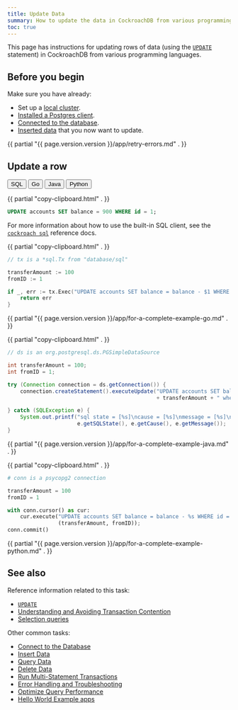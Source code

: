 ```yaml
---
title: Update Data
summary: How to update the data in CockroachDB from various programming languages
toc: true
---
```


This page has instructions for updating rows of data (using the [`UPDATE`](update.html) statement) in CockroachDB from various programming languages.

## Before you begin

Make sure you have already:

- Set up a [local cluster](secure-a-cluster.html).
- [Installed a Postgres client](install-client-drivers.html).
- [Connected to the database](connect-to-the-database.html).
- [Inserted data](insert-data.html) that you now want to update.

{{ partial "{{ page.version.version }}/app/retry-errors.md" . }}

## Update a row

<div class="filters filters__code clearfix">
  <button class="filter-button" data-scope="sql">SQL</button>
  <button class="filter-button" data-scope="go">Go</button>
  <button class="filter-button" data-scope="java">Java</button>
  <button class="filter-button" data-scope="python">Python</button>
</div>

<section class="filter-content" markdown="1" data-scope="sql">

{{ partial "copy-clipboard.html" . }}
~~~ sql
UPDATE accounts SET balance = 900 WHERE id = 1;
~~~

For more information about how to use the built-in SQL client, see the [`cockroach sql`](cockroach-sql.html) reference docs.

</section>

<section class="filter-content" markdown="1" data-scope="go">

{{ partial "copy-clipboard.html" . }}
~~~ go
// tx is a *sql.Tx from "database/sql"

transferAmount := 100
fromID := 1

if _, err := tx.Exec("UPDATE accounts SET balance = balance - $1 WHERE id = $2", transferAmount, fromID); err != nil {
    return err
}
~~~

{{ partial "{{ page.version.version }}/app/for-a-complete-example-go.md" . }}

</section>

<section class="filter-content" markdown="1" data-scope="java">

{{ partial "copy-clipboard.html" . }}
~~~ java
// ds is an org.postgresql.ds.PGSimpleDataSource

int transferAmount = 100;
int fromID = 1;

try (Connection connection = ds.getConnection()) {
    connection.createStatement().executeUpdate("UPDATE accounts SET balance = balance - "
                                               + transferAmount + " where id = " + fromID);

} catch (SQLException e) {
    System.out.printf("sql state = [%s]\ncause = [%s]\nmessage = [%s]\n",
                      e.getSQLState(), e.getCause(), e.getMessage());
}
~~~

{{ partial "{{ page.version.version }}/app/for-a-complete-example-java.md" . }}

</section>

<section class="filter-content" markdown="1" data-scope="python">

{{ partial "copy-clipboard.html" . }}
~~~ python
# conn is a psycopg2 connection

transferAmount = 100
fromID = 1

with conn.cursor() as cur:
    cur.execute("UPDATE accounts SET balance = balance - %s WHERE id = %s",
                (transferAmount, fromID));
conn.commit()
~~~

{{ partial "{{ page.version.version }}/app/for-a-complete-example-python.md" . }}

</section>

## See also

Reference information related to this task:

- [`UPDATE`](update.html)
- [Understanding and Avoiding Transaction Contention](performance-best-practices-overview.html#understanding-and-avoiding-transaction-contention)
- [Selection queries][selection]

Other common tasks:

- [Connect to the Database](connect-to-the-database.html)
- [Insert Data](insert-data.html)
- [Query Data](query-data.html)
- [Delete Data](delete-data.html)
- [Run Multi-Statement Transactions](run-multi-statement-transactions.html)
- [Error Handling and Troubleshooting][error_handling]
- [Optimize Query Performance](make-queries-fast.html)
- [Hello World Example apps](hello-world-example-apps.html)

<!-- Reference Links -->

[error_handling]: error-handling-and-troubleshooting.html
[manual]: manual-deployment.html
[orchestrated]: orchestration.html
[selection]: selection-queries.html
